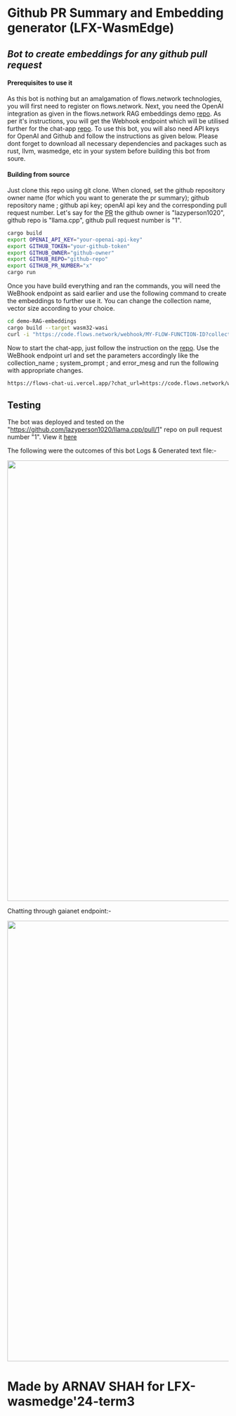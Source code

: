# Github PR Summary and Embedding generator (LFX-WasmEdge)
## _Bot to create embeddings for any github pull request_

#### Prerequisites to use it
 As this bot is nothing but an amalgamation of flows.network technologies, you will first need to register on flows.network. Next, you need the OpenAI integration as given in the flows.network RAG embeddings demo [repo](https://github.com/flows-network/demo-RAG-embeddings). As per it's instructions, you will get the Webhook endpoint which will be utilised further for the chat-app [repo](https://github.com/flows-network/demo-RAG-chatbot-web). To use this bot, you will also need API keys for OpenAI and Github and follow the instructions as given below. Please dont forget to download all necessary dependencies and packages such as rust, llvm, wasmedge, etc in your system before building this bot from soure.
#### Building from source
 Just clone this repo using git clone. When cloned, set the github repository owner name (for which you want to generate the pr summary); github repository name ; github api key; openAI api key and the corresponding pull request number. Let's say for the [PR](https://github.com/lazyperson1020/llama.cpp/pull/1) the github owner is "lazyperson1020", github repo is "llama.cpp", github pull request number is "1". 


```sh
cargo build
export OPENAI_API_KEY="your-openai-api-key"
export GITHUB_TOKEN="your-github-token"
export GITHUB_OWNER="github-owner"
export GITHUB_REPO="github-repo"
export GITHUB_PR_NUMBER="x"
cargo run
```
Once you have build everything and ran the commands, you will need the WeBhook endpoint as said earlier and use the following command to create the embeddings to further use it. You can change the collection name, vector size according to your choice.

```sh
cd demo-RAG-embeddings
cargo build --target wasm32-wasi
curl -i "https://code.flows.network/webhook/MY-FLOW-FUNCTION-ID?collection_name=my_kb&vector_size=1536&reset=1" -X POST --data-binary "@pr_summary.txt"
```

Now to start the chat-app, just follow the instruction on the [repo](https://github.com/flows-network/demo-RAG-chatbot-web). Use the WeBhook endpoint url and set the parameters accordingly like the collection_name ; system_prompt ; and error_mesg and run the following with appropriate changes.
```sh
https://flows-chat-ui.vercel.app/?chat_url=https://code.flows.network/webhook/a-z
```

## Testing

The bot was deployed and tested on the "https://github.com/lazyperson1020/llama.cpp/pull/1" repo on pull request number "1". 
View it [here](https://github.com/lazyperson1020/llama.cpp/pull/1)

The following were the outcomes of this bot 
Logs & Generated text file:-

<img width="1000" src="Screenshot 2024-08-16 at 1.41.22 PM.jpg">



Chatting through gaianet endpoint:-

<img width="1000" src="Screenshot 2024-08-16 at 1.40.52 PM.png">


# Made by ARNAV SHAH for LFX-wasmedge'24-term3
